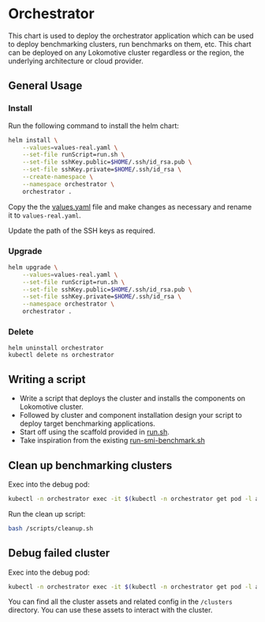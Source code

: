 # Orchestrator

This chart is used to deploy the orchestrator application which can be used to deploy benchmarking clusters, run benchmarks on them, etc. This chart can be deployed on any Lokomotive cluster regardless or the region, the underlying architecture or cloud provider.

## General Usage
### Install

Run the following command to install the helm chart:

```bash
helm install \
    --values=values-real.yaml \
    --set-file runScript=run.sh \
    --set-file sshKey.public=$HOME/.ssh/id_rsa.pub \
    --set-file sshKey.private=$HOME/.ssh/id_rsa \
    --create-namespace \
    --namespace orchestrator \
    orchestrator .
```

Copy the the [values.yaml](values.yaml) file and make changes as necessary and rename it to `values-real.yaml`.

Update the path of the SSH keys as required.

### Upgrade

```bash
helm upgrade \
    --values=values-real.yaml \
    --set-file runScript=run.sh \
    --set-file sshKey.public=$HOME/.ssh/id_rsa.pub \
    --set-file sshKey.private=$HOME/.ssh/id_rsa \
    --namespace orchestrator \
    orchestrator .
```

### Delete

```
helm uninstall orchestrator
kubectl delete ns orchestrator
```

## Writing a script

- Write a script that deploys the cluster and installs the components on Lokomotive cluster.
- Followed by cluster and component installation design your script to deploy target benchmarking applications.
- Start off using the scaffold provided in [run.sh](cluster-install-configs/run.sh).
- Take inspiration from the existing [run-smi-benchmark.sh](cluster-install-configs/run-smi-benchmark.sh)

## Clean up benchmarking clusters

Exec into the debug pod:

```bash
kubectl -n orchestrator exec -it $(kubectl -n orchestrator get pod -l app=debug-jobs -o name) bash
```

Run the clean up script:

```bash
bash /scripts/cleanup.sh
```

## Debug failed cluster

Exec into the debug pod:

```bash
kubectl -n orchestrator exec -it $(kubectl -n orchestrator get pod -l app=debug-jobs -o name) bash
```

You can find all the cluster assets and related config in the `/clusters` directory. You can use these assets to interact with the cluster.
